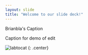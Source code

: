 ```yaml
---
layout: slide
title: "Welcome to our slide deck!"
---
```


Brianbla's Caption

Caption for demo of edit

![labtocat](https://octodex.github.com/images/labtocat.png)
{: .center}

